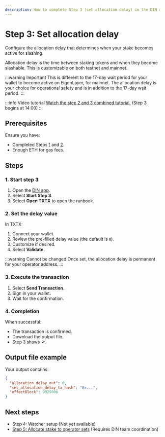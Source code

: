 ```yaml
---
description: How to complete Step 3 (set allocation delay) in the DIN app during the onboarding process
---
```


# Step 3: Set allocation delay

Configure the allocation delay that determines when your stake becomes active for slashing.

Allocation delay is the time between staking tokens and when they become slashable. This is customizable
on both testnet and mainnet.

:::warning Important
This is different to the 17-day wait period for your wallet to become active on EigenLayer, for mainnet.
The allocation delay is your choice for operational safety and is in addition to the 17-day wait period.
:::

:::info Video tutorial
[Watch the step 2 and 3 combined tutorial.](https://www.loom.com/share/871e1f969e664f73ae64f033d434ffce?sid=09ba1cf4-726b-4a44-8fd0-49f064edb364) (Step 3 begins at 14:00)
:::

## Prerequisites

Ensure you have:

- Completed Steps [1](register-operator.md) and [2](stake-tokens.md).
- Enough ETH for gas fees.

## Steps

### 1. Start step 3

1. Open the [DIN app](https://app.din.build).
2. Select **Start Step 3**.
3. Select **Open TXTX** to open the runbook.

### 2. Set the delay value

In TXTX:

1. Connect your wallet.
2. Review the pre-filled delay value (the default is `0`).
3. Customize if desired.
4. Select **Validate**.

:::warning Cannot be changed
Once set, the allocation delay is permanent for your operator address.
:::

### 3. Execute the transaction

1. Select **Send Transaction**.
2. Sign in your wallet.
3. Wait for the confirmation.

### 4. Completion

When successful:

- The transaction is confirmed.
- Download the output file.
- Step 3 shows **✓**.

## Output file example

Your output contains:

```json
{
  "allocation_delay_out": 0,
  "set_allocation_delay_tx_hash": "0x...",
  "effectBlock": 9329006
}
```

## Next steps

- Step 4: Watcher setup (Not yet available)
- [Step 5: Allocate stake to operator sets](./opt-in-avs.md) (Requires DIN team coordination)
